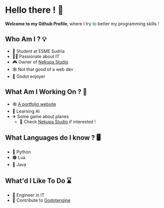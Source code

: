 # Hello there ! 👋

**Welcome to my Github Profile**, where I try <a style="color:#005500">to</a> better my programming skills ! 

## Who Am I ? 💡

- 🏫 Student at ESME Sudria
- 👨‍💻 Passionate about IT
- 🎮 Owner of [Nekupa Studio](https://github.com/Nekupa-Studio)
- 🕸 Not that good of a web dev
- 🤖 Godot enjoyer

## What Am I Working On ? 🤔

- 🕸 [A portfolio website](https://voidscientist.github.io)
- 🧠 Learning AI
- ✈ Some game about planes
  - 🔗 Check [Nekupa Studio](https://github.com/Nekupa-Studio) if interested ! 

## What Languages do I know ? 🖥

- 🐍 Python
- 🟠 Lua
- 🍵 Java

## What'd I Like To Do ⌛

- 💾 Engineer in IT
- 📜 Contribute to [Godotengine](https://github.com/godotengine/godot)
